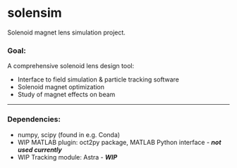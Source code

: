 # solensim
Solenoid magnet lens simulation project.

### Goal:
A comprehensive solenoid lens design tool:
- Interface to field simulation & particle tracking software
- Solenoid magnet optimization
- Study of magnet effects on beam

----

### Dependencies:
 - numpy, scipy (found in e.g. Conda)
 - WIP MATLAB plugin: oct2py package, MATLAB Python interface - ***not used currently***
 - WIP Tracking module: Astra - ***WIP***
